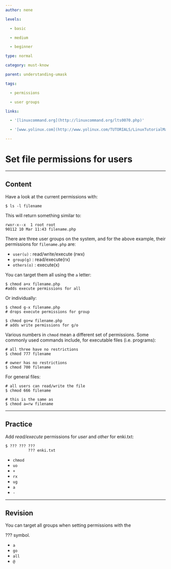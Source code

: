 ```yaml
---
author: nene

levels:

  - basic

  - medium

  - beginner

type: normal

category: must-know

parent: understanding-umask

tags:

  - permissions

  - user groups

links:

  - '[linuxcommand.org](http://linuxcommand.org/lts0070.php)'

  - '[www.yolinux.com](http://www.yolinux.com/TUTORIALS/LinuxTutorialManagingGroups.html)'

---
```


# Set file permissions for users

---
## Content

Have a look at the current permissions with:
```
$ ls -l filename
```
This will return something similar to: 
```
rwxr-x--x  1 root root
90112 10 Mar 11:43 filename.php
```
There are three user groups on the system, and for the above example, their permissions for `filename.php` are:
- `user(u)` : read/write/execute (rwx)
- `group(g)` : read/execute(rx)
- `others(o)` : execute(x)

 
You can target them all using the `a` letter:
```
$ chmod a+x filename.php
#adds execute permissions for all

```
Or individually:
```
$ chmod g-x filename.php
# drops execute permissions for group

$ chmod go+w filename.php
# adds write permissions for g/o
```

Various numbers in `chmod` mean a different set of permissions. Some commonly used commands include, for executable files (i.e. programs):
```
# all three have no restrictions
$ chmod 777 filename

# owner has no restrictions
$ chmod 700 filename
```
For general files:
```
# all users can read/write the file
$ chmod 666 filename

# this is the same as
$ chmod a=rw filename
```

---
## Practice

Add *read/execute* permissions for *user* and *other* for enki.txt: 
```
$ ??? ??? ??? 
          ??? enki.txt
```

* `chmod`
* `uo`
* `+`
* `rx`
* `ug`
* `a`
* `-`

---
## Revision

You can target all groups when setting permissions with the 

??? symbol.

* `a` 
* `go` 
* `all` 
* `@`

